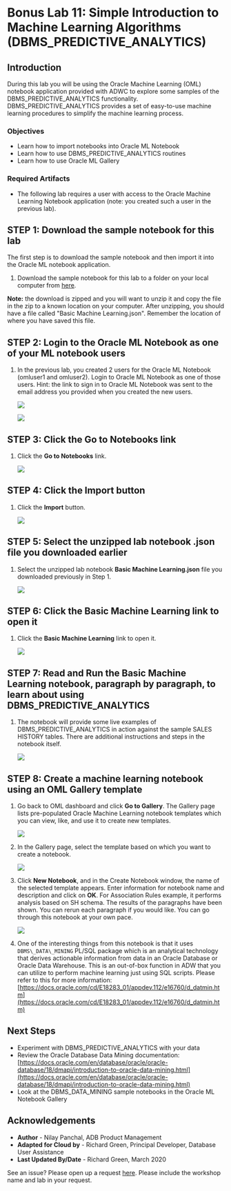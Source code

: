 
<!-- Updated March, 2020 -->

# Bonus Lab 11: Simple Introduction to Machine Learning Algorithms (DBMS\_PREDICTIVE\_ANALYTICS)

## Introduction

During this lab you will be using the Oracle Machine Learning (OML) notebook application provided with ADWC to explore some samples of the DBMS\_PREDICTIVE\_ANALYTICS functionality. DBMS\_PREDICTIVE\_ANALYTICS provides a set of easy-to-use machine learning procedures to simplify the machine learning process.

### Objectives

-   Learn how to import notebooks into Oracle ML Notebook
-   Learn how to use DBMS\_PREDICTIVE\_ANALYTICS routines
-   Learn how to use Oracle ML Gallery

### Required Artifacts

-   The following lab requires a user with access to the Oracle Machine Learning Notebook application (note: you created such a user in the previous lab).

## STEP 1: Download the sample notebook for this lab
The first step is to download the sample notebook and then import it into the Oracle ML notebook application.

1. Download the sample notebook for this lab to a folder on your local computer from <a href="./files/Basic%20Machine%20Learning.zip" target="\_blank">here</a>.

  **Note:** the download is zipped and you will want to unzip it and copy the file in the zip to a known location on your computer.  After unzipping, you should have a file called "Basic Machine Learning.json".  Remember the location of where you have saved this file.

## STEP 2: Login to the Oracle ML Notebook as one of your ML notebook users

1. In the previous lab, you created 2 users for the Oracle ML Notebook (omluser1 and omluser2).  Login to Oracle ML Notebook as one of those users.  Hint: the link to sign in to Oracle ML Notebook was sent to the email address you provided when you created the new users.

    ![](./images/Picture700-8.png " ")

    ![](./images/Picture700-12.png " ")

## STEP 3: Click the Go to Notebooks link

1. Click the **Go to Notebooks** link.

    ![](./images/snap0014521.jpg " ")

## STEP 4: Click the Import button

1. Click the **Import** button.

    ![](./images/snap0014522.jpg " ")

## STEP 5: Select the unzipped lab notebook .json file you downloaded earlier

1. Select the unzipped lab notebook **Basic Machine Learning.json** file you downloaded previously in Step 1.

    ![](./images/snap0014523.jpg " ")

## STEP 6: Click the Basic Machine Learning link to open it

1. Click the **Basic Machine Learning** link to open it.

    ![](./images/snap0014524.jpg " ")

## STEP 7: Read and Run the Basic Machine Learning notebook, paragraph by paragraph, to learn about using DBMS\_PREDICTIVE\_ANALYTICS

1.  The notebook will provide some live examples of DBMS\_PREDICTIVE\_ANALYTICS in action against the sample SALES HISTORY tables.  There are additional instructions and steps in the notebook itself.

    ![](./images/snap0014525.jpg " ")

## STEP 8: Create a machine learning notebook using an OML Gallery template

1. Go back to OML dashboard and click **Go to Gallery**. The Gallery page lists pre-populated Oracle Machine Learning notebook templates which you can view, like, and use it to create new templates.

    ![](./images/25.png " ")

2. In the Gallery page, select the template based on which you want to create a notebook.

    ![](./images/26.png " ")

3. Click **New Notebook**, and in the Create Notebook window, the name of the selected template appears. Enter information for notebook name and description and click on **OK**. For Association Rules example, it performs analysis based on SH schema. The results of the paragraphs have been shown. You can rerun each paragraph if you would like. You can go through this notebook at your own pace.

    ![](./images/27.png " ")

4. One of the interesting things from this notebook is that it uses ``DBMS\_DATA\_MINING`` PL/SQL package which is an analytical technology that derives actionable information from data in an Oracle Database or Oracle Data Warehouse. This is an out-of-box function in ADW that you can utilize to perform machine learning just using SQL scripts. Please refer to this for more information: [https://docs.oracle.com/cd/E18283_01/appdev.112/e16760/d_datmin.htm](https://docs.oracle.com/cd/E18283_01/appdev.112/e16760/d_datmin.htm)

## Next Steps

- Experiment with DBMS\_PREDICTIVE\_ANALYTICS with your data
- Review the Oracle Database Data Mining documentation: [https://docs.oracle.com/en/database/oracle/oracle-database/18/dmapi/introduction-to-oracle-data-mining.html](https://docs.oracle.com/en/database/oracle/oracle-database/18/dmapi/introduction-to-oracle-data-mining.html)
- Look at the DBMS\_DATA\_MINING sample notebooks in the Oracle ML Notebook Gallery

## Acknowledgements

- **Author** - Nilay Panchal, ADB Product Management
- **Adapted for Cloud by** - Richard Green, Principal Developer, Database User Assistance
- **Last Updated By/Date** - Richard Green, March 2020

See an issue?  Please open up a request [here](https://github.com/oracle/learning-library/issues).   Please include the workshop name and lab in your request. 
